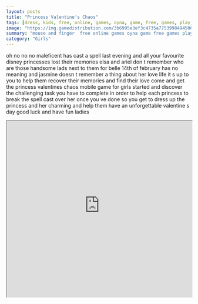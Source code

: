 ```yaml
---
layout: posts
title: "Princess Valentine's Chaos"
tags: [dress, kids, free, online, games, oyna, game, free, games, play, play, games]
image: "https://img.gamedistribution.com/3b6995e3ef3c4735a775399849450618.jpg"
summary: "mouse and finger  free online games oyna game free games play play games"
category: "Girls"
---
```


oh no no no maleficent has cast a spell last evening and all your favourite disney princesses lost their memories elsa and ariel don t remember who are those handsome lads next to them for belle 14th of february has no meaning and jasmine doesn t remember a thing about her love life it s up to you to help them recover their memories and find their love come and get the princess valentines chaos mobile game for girls started and discover the challenging task you have to complete in order to help each princess to break the spell cast over her once you ve done so you get to dress up the princess and her charming and help them have an unforgettable valentine s day good luck and have fun ladies

<iframe width="100%" height="480px;" src="https://html5.gamedistribution.com/3b6995e3ef3c4735a775399849450618/"></iframe>